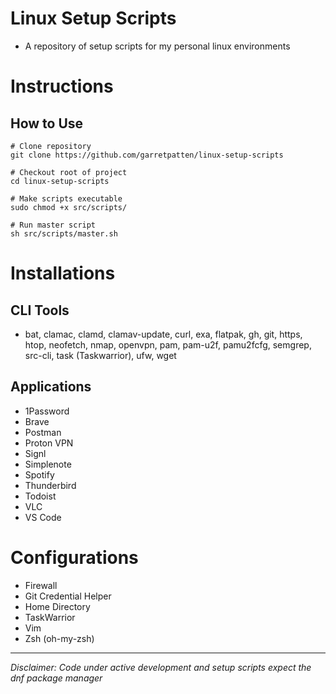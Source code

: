 # Linux Setup Scripts
- A repository of setup scripts for my personal linux environments

# Instructions

## How to Use
```
# Clone repository
git clone https://github.com/garretpatten/linux-setup-scripts

# Checkout root of project
cd linux-setup-scripts

# Make scripts executable
sudo chmod +x src/scripts/

# Run master script
sh src/scripts/master.sh
```

# Installations

## CLI Tools
- bat, clamac, clamd, clamav-update, curl, exa, flatpak, gh, git, https, htop, neofetch, nmap, openvpn, pam, pam-u2f, pamu2fcfg, semgrep, src-cli, task (Taskwarrior), ufw, wget

## Applications
- 1Password
- Brave
- Postman
- Proton VPN
- Signl
- Simplenote
- Spotify
- Thunderbird
- Todoist
- VLC
- VS Code

# Configurations
- Firewall
- Git Credential Helper
- Home Directory
- TaskWarrior
- Vim
- Zsh (oh-my-zsh)

---

*Disclaimer: Code under active development and setup scripts expect the dnf package manager*
